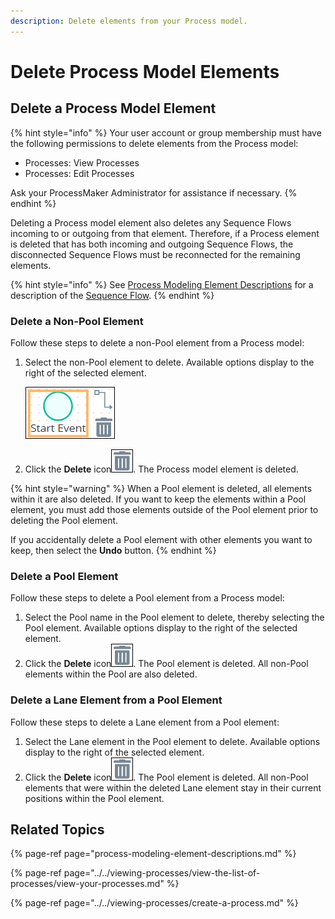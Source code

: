 ```yaml
---
description: Delete elements from your Process model.
---
```


# Delete Process Model Elements

## Delete a Process Model Element

{% hint style="info" %}
Your user account or group membership must have the following permissions to delete elements from the Process model:

* Processes: View Processes
* Processes: Edit Processes

Ask your ProcessMaker Administrator for assistance if necessary.
{% endhint %}

Deleting a Process model element also deletes any Sequence Flows incoming to or outgoing from that element. Therefore, if a Process element is deleted that has both incoming and outgoing Sequence Flows, the disconnected Sequence Flows must be reconnected for the remaining elements.

{% hint style="info" %}
See [Process Modeling Element Descriptions](process-modeling-element-descriptions.md) for a description of the [Sequence Flow](process-modeling-element-descriptions.md#sequence-flow).
{% endhint %}

### Delete a Non-Pool Element

Follow these steps to delete a non-Pool element from a Process model:

1. Select the non-Pool element to delete. Available options display to the right of the selected element.   

   ![](../../../.gitbook/assets/sequence-flow-indicator-process-modeler-processes.png)

2. Click the **Delete** icon![](../../../.gitbook/assets/remove-icon.png). The Process model element is deleted.

{% hint style="warning" %}
When a Pool element is deleted, all elements within it are also deleted. If you want to keep the elements within a Pool element, you must add those elements outside of the Pool element prior to deleting the Pool element.

If you accidentally delete a Pool element with other elements you want to keep, then select the **Undo** button.
{% endhint %}

### Delete a Pool Element

Follow these steps to delete a Pool element from a Process model:

1. ​Select the Pool name in the Pool element to delete, thereby selecting the Pool element. Available options display to the right of the selected element.
2. Click the **Delete** icon![](../../../.gitbook/assets/remove-icon.png). The Pool element is deleted. All non-Pool elements within the Pool are also deleted.

### Delete a Lane Element from a Pool Element

Follow these steps to delete a Lane element from a Pool element:

1. ​Select the Lane element in the Pool element to delete. Available options display to the right of the selected element.
2. Click the **Delete** icon![](../../../.gitbook/assets/remove-icon.png). The Pool element is deleted. All non-Pool elements that were within the deleted Lane element stay in their current positions within the Pool element.

## Related Topics

{% page-ref page="process-modeling-element-descriptions.md" %}

{% page-ref page="../../viewing-processes/view-the-list-of-processes/view-your-processes.md" %}

{% page-ref page="../../viewing-processes/create-a-process.md" %}

